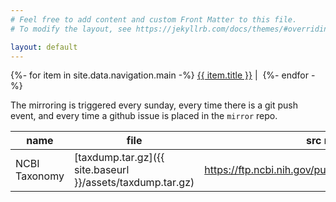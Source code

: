 ```yaml
---
# Feel free to add content and custom Front Matter to this file.
# To modify the layout, see https://jekyllrb.com/docs/themes/#overriding-theme-defaults

layout: default
---
```


{%- for item in site.data.navigation.main -%}
  <a href="{{ item.url }}">{{ item.title }}</a>&nbsp;|&nbsp;
{%- endfor -%} <br />

The mirroring is triggered every sunday, every time there is a git push event, and every time a github issue is placed in the `mirror` repo.

| name | file | src mirror |
| ---- | ---- | ---------- |
| NCBI Taxonomy | [taxdump.tar.gz]({{ site.baseurl }}/assets/taxdump.tar.gz) | <https://ftp.ncbi.nih.gov/pub/taxonomy/taxdump.tar.gz> |
